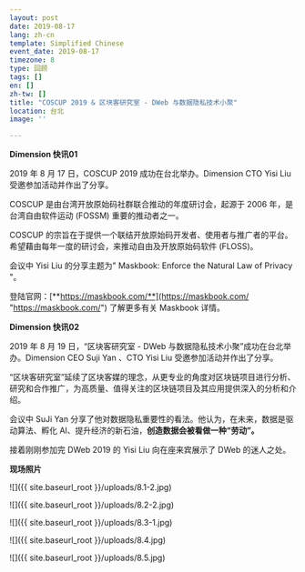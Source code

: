 ```yaml
---
layout: post
date: 2019-08-17
lang: zh-cn
template: Simplified Chinese
event_date: 2019-08-17
timezone: 8
type: 回顾
tags: []
en: []
zh-tw: []
title: "COSCUP 2019 & 区块客研究室 - DWeb 与数据隐私技术小聚"
location: 台北
image: ''

---
```

**Dimension 快讯01**

2019 年 8 月 17 日，COSCUP 2019 成功在台北举办。Dimension CTO Yisi Liu 受邀参加活动并作出了分享。

COSCUP 是由台湾开放原始码社群联合推动的年度研讨会，起源于 2006 年，是台湾自由软件运动 (FOSSM) 重要的推动者之一。

COSCUP 的宗旨在于提供一个联结开放原始码开发者、使用者与推广者的平台。希望藉由每年一度的研讨会，来推动自由及开放原始码软件 (FLOSS)。

会议中 Yisi Liu 的分享主题为" Maskbook: Enforce the Natural Law of Privacy "。

登陆官网：[**https://maskbook.com/**](https://maskbook.com/ "https://maskbook.com/") 了解更多有关 Maskbook 详情。

**Dimension 快讯02**

2019 年 8 月 19 日，“区块客研究室 - DWeb 与数据隐私技术小聚”成功在台北举办。Dimension CEO Suji Yan 、CTO Yisi Liu 受邀参加活动并作出了分享。

“区块客研究室”延续了区块客媒的理念，从更专业的角度对区块链项目进行分析、研究和合作推广，为高质量、值得关注的区块链项目及其应用提供深入的分析和介绍。

会议中 SuJi Yan 分享了他对数据隐私重要性的看法。他认为，在未来，数据是驱动算法、孵化 AI、提升经济的新石油，**创造数据会被看做一种“劳动”。**

接着刚刚参加完 DWeb 2019 的 Yisi Liu 向在座来宾展示了 DWeb 的迷人之处。

**现场照片**

![]({{ site.baseurl_root }}/uploads/8.1-2.jpg)

![]({{ site.baseurl_root }}/uploads/8.2-2.jpg)

![]({{ site.baseurl_root }}/uploads/8.3-1.jpg)

![]({{ site.baseurl_root }}/uploads/8.4.jpg)

![]({{ site.baseurl_root }}/uploads/8.5.jpg)